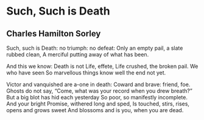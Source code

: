 # Such, Such is Death
## Charles Hamilton Sorley
Such, such is Death: no triumph: no defeat:
Only an empty pail, a slate rubbed clean,
A merciful putting away of what has been.

And this we know: Death is not Life, effete,
Life crushed, the broken pail. We who have seen
So marvellous things know well the end not yet.

Victor and vanquished are a-one in death:
Coward and brave: friend, foe. Ghosts do not say,
“Come, what was your record when you drew breath?”
But a big blot has hid each yesterday
So poor, so manifestly incomplete.
And your bright Promise, withered long and sped,
Is touched, stirs, rises, opens and grows sweet
And blossoms and is you, when you are dead.